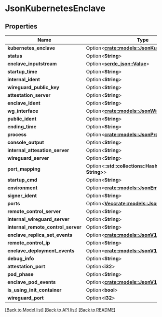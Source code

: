 # JsonKubernetesEnclave

## Properties

Name | Type | Description | Notes
------------ | ------------- | ------------- | -------------
**kubernetes_enclave** | Option<[**crate::models::JsonKubernetesEnclave**](json_KubernetesEnclave.md)> |  | [optional]
**status** | Option<**String**> |  | [optional]
**enclave_inputstream** | Option<[**serde_json::Value**](.md)> |  | [optional]
**startup_time** | Option<**String**> |  | [optional]
**internal_ident** | Option<**String**> |  | [optional]
**wireguard_public_key** | Option<**String**> |  | [optional]
**attestation_server** | Option<**String**> |  | [optional]
**enclave_ident** | Option<**String**> |  | [optional]
**wg_interface** | Option<[**crate::models::JsonWireguardInterface**](json_WireguardInterface.md)> |  | [optional]
**public_ident** | Option<**String**> |  | [optional]
**ending_time** | Option<**String**> |  | [optional]
**process** | Option<[**crate::models::JsonProcess**](json_Process.md)> |  | [optional]
**console_output** | Option<**String**> |  | [optional]
**internal_attesation_server** | Option<**String**> |  | [optional]
**wireguard_server** | Option<**String**> |  | [optional]
**port_mapping** | Option<**::std::collections::HashMap<String, String>**> |  | [optional]
**startup_cmd** | Option<**String**> |  | [optional]
**environment** | Option<[**crate::models::JsonEnvironment**](json_Environment.md)> |  | [optional]
**signer_ident** | Option<**String**> |  | [optional]
**ports** | Option<[**Vec<crate::models::JsonEnclavePort>**](json_EnclavePort.md)> |  | [optional]
**remote_control_server** | Option<**String**> |  | [optional]
**internal_wireguard_server** | Option<**String**> |  | [optional]
**internal_remote_control_server** | Option<**String**> |  | [optional]
**enclave_replica_set_events** | Option<[**crate::models::JsonV1EventList**](json_V1EventList.md)> |  | [optional]
**remote_control_ip** | Option<**String**> |  | [optional]
**enclave_deployment_events** | Option<[**crate::models::JsonV1EventList**](json_V1EventList.md)> |  | [optional]
**debug_info** | Option<**String**> |  | [optional]
**attestation_port** | Option<**i32**> |  | [optional]
**pod_phase** | Option<**String**> |  | [optional]
**enclave_pod_events** | Option<[**crate::models::JsonV1EventList**](json_V1EventList.md)> |  | [optional]
**is_using_init_container** | Option<**bool**> |  | [optional]
**wireguard_port** | Option<**i32**> |  | [optional]

[[Back to Model list]](../README.md#documentation-for-models) [[Back to API list]](../README.md#documentation-for-api-endpoints) [[Back to README]](../README.md)



